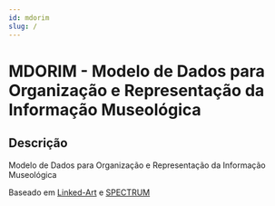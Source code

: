 ```yaml
---
id: mdorim
slug: /
---
```


# MDORIM - Modelo de Dados para Organização e Representação da Informação Museológica

## Descrição

Modelo de Dados para Organização e Representação da Informação Museológica

Baseado em [Linked-Art](https://linked.art/) e [SPECTRUM](https://collectionstrust.org.uk/spectrum/)

